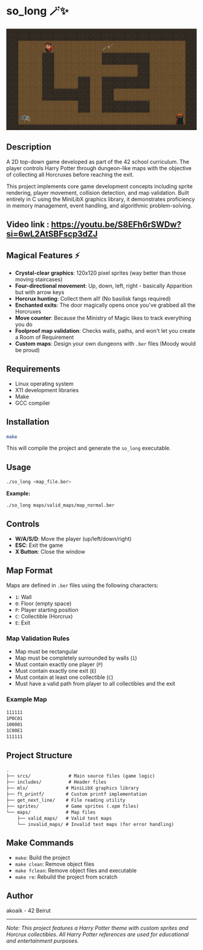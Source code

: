 # so_long 🪄✨

![Game Preview](image.png)

## Description

A 2D top-down game developed as part of the 42 school curriculum. The player controls Harry Potter through dungeon-like maps with the objective of collecting all Horcruxes before reaching the exit.

This project implements core game development concepts including sprite rendering, player movement, collision detection, and map validation. Built entirely in C using the MiniLibX graphics library, it demonstrates proficiency in memory management, event handling, and algorithmic problem-solving.

## Video link : https://youtu.be/S8EFh6rSWDw?si=6wL2AtSBFscp3dZJ

## Magical Features ⚡

- **Crystal-clear graphics**: 120x120 pixel sprites (way better than those moving staircases)
- **Four-directional movement**: Up, down, left, right - basically Apparition but with arrow keys
- **Horcrux hunting**: Collect them all! (No basilisk fangs required)
- **Enchanted exits**: The door magically opens once you've grabbed all the Horcruxes
- **Move counter**: Because the Ministry of Magic likes to track everything you do
- **Foolproof map validation**: Checks walls, paths, and won't let you create a Room of Requirement
- **Custom maps**: Design your own dungeons with `.ber` files (Moody would be proud)

## Requirements

- Linux operating system
- X11 development libraries
- Make
- GCC compiler

## Installation

```bash
make
```

This will compile the project and generate the `so_long` executable.

## Usage

```bash
./so_long <map_file.ber>
```

**Example:**
```bash
./so_long maps/valid_maps/map_normal.ber
```

## Controls

- **W/A/S/D**: Move the player (up/left/down/right)
- **ESC**: Exit the game
- **X Button**: Close the window

## Map Format

Maps are defined in `.ber` files using the following characters:

- `1`: Wall
- `0`: Floor (empty space)
- `P`: Player starting position
- `C`: Collectible (Horcrux)
- `E`: Exit

### Map Validation Rules

- Map must be rectangular
- Map must be completely surrounded by walls (`1`)
- Must contain exactly one player (`P`)
- Must contain exactly one exit (`E`)
- Must contain at least one collectible (`C`)
- Must have a valid path from player to all collectibles and the exit

### Example Map

```
111111
1P0C01
100001
1C00E1
111111
```

## Project Structure

```
.
├── srcs/              # Main source files (game logic)
├── includes/          # Header files
├── mlx/              # MiniLibX graphics library
├── ft_printf/        # Custom printf implementation
├── get_next_line/    # File reading utility
├── sprites/          # Game sprites (.xpm files)
└── maps/             # Map files
    ├── valid_maps/   # Valid test maps
    └── invalid_maps/ # Invalid test maps (for error handling)
```

## Make Commands

- `make`: Build the project
- `make clean`: Remove object files
- `make fclean`: Remove object files and executable
- `make re`: Rebuild the project from scratch

## Author

akoaik - 42 Beirut

---

*Note: This project features a Harry Potter theme with custom sprites and Horcrux collectibles. All Harry Potter references are used for educational and entertainment purposes.*
